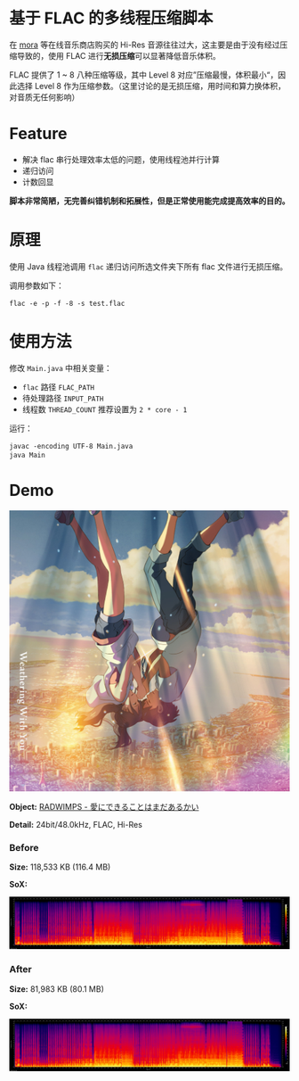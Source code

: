 # 基于 FLAC 的多线程压缩脚本

在 [mora](https://mora.jp/) 等在线音乐商店购买的 Hi-Res 音源往往过大，这主要是由于没有经过压缩导致的，使用 FLAC 进行**无损压缩**可以显著降低音乐体积。

FLAC 提供了 1 ~ 8 八种压缩等级，其中 Level 8 对应”压缩最慢，体积最小“，因此选择 Level 8 作为压缩参数。（这里讨论的是无损压缩，用时间和算力换体积，对音质无任何影响）

# Feature

- 解决 flac 串行处理效率太低的问题，使用线程池并行计算
- 递归访问
- 计数回显

**脚本非常简陋，无完善纠错机制和拓展性，但是正常使用能完成提高效率的目的。**



# 原理

使用 Java 线程池调用 `flac` 递归访问所选文件夹下所有 flac 文件进行无损压缩。

调用参数如下：

```shell
flac -e -p -f -8 -s test.flac
```



# 使用方法

修改 `Main.java`  中相关变量：

-  `flac` 路径 `FLAC_PATH`
-  待处理路径 `INPUT_PATH`
-  线程数 `THREAD_COUNT` 推荐设置为 `2 * core - 1`

运行：

```shell
javac -encoding UTF-8 Main.java
java Main
```



# Demo

![](assets/cover.jpg)

**Object:** [RADWIMPS - 愛にできることはまだあるかい](https://mora.jp/package/43000006/00602508485718/) 

**Detail:** 24bit/48.0kHz, FLAC, Hi-Res

### Before

**Size:** 118,533 KB (116.4 MB)

**SoX:**

![](assets/before.png)

### After

**Size:** 81,983 KB (80.1 MB)

**SoX:**

![](assets/after.png)

